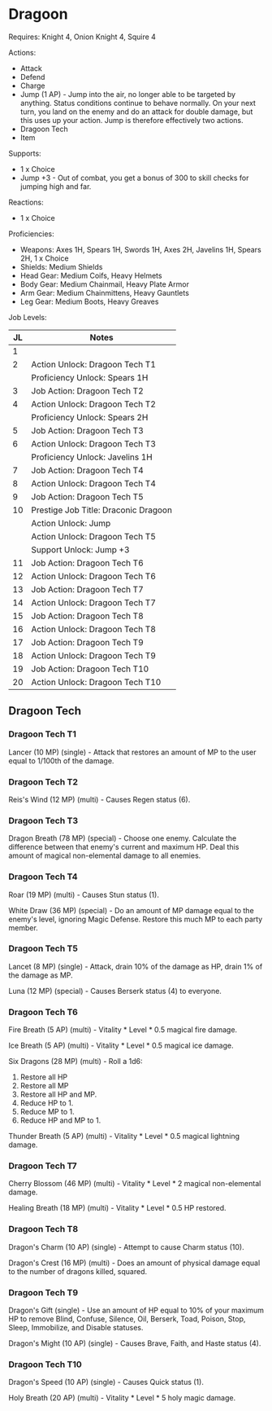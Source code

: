 # Dragoon

Requires: Knight 4, Onion Knight 4, Squire 4

Actions:

- Attack
- Defend
- Charge
- Jump (1 AP) - Jump into the air, no longer able to be targeted by anything. Status conditions continue to behave normally. On your next turn, you land on the enemy and do an attack for double damage, but this uses up your action. Jump is therefore effectively two actions.
- Dragoon Tech
- Item

Supports:

- 1 x Choice
- Jump +3 - Out of combat, you get a bonus of 300 to skill checks for jumping high and far.

Reactions:

- 1 x Choice

Proficiencies:

- Weapons: Axes 1H, Spears 1H, Swords 1H, Axes 2H, Javelins 1H, Spears 2H, 1 x Choice
- Shields: Medium Shields
- Head Gear: Medium Coifs, Heavy Helmets
- Body Gear: Medium Chainmail, Heavy Plate Armor
- Arm Gear: Medium Chainmittens, Heavy Gauntlets
- Leg Gear: Medium Boots, Heavy Greaves

Job Levels:

| JL | Notes |
| --- | --- |
| 1 | 
| 2 | Action Unlock: Dragoon Tech T1
|   | Proficiency Unlock: Spears 1H
| 3 | Job Action: Dragoon Tech T2
| 4 | Action Unlock: Dragoon Tech T2
|   | Proficiency Unlock: Spears 2H
| 5 | Job Action: Dragoon Tech T3
| 6 | Action Unlock: Dragoon Tech T3
|   | Proficiency Unlock: Javelins 1H
| 7 | Job Action: Dragoon Tech T4
| 8 | Action Unlock: Dragoon Tech T4
| 9 | Job Action: Dragoon Tech T5
| 10 | Prestige Job Title: Draconic Dragoon
|    | Action Unlock: Jump
|    | Action Unlock: Dragoon Tech T5
|    | Support Unlock: Jump +3
| 11 | Job Action: Dragoon Tech T6
| 12 | Action Unlock: Dragoon Tech T6
| 13 | Job Action: Dragoon Tech T7
| 14 | Action Unlock: Dragoon Tech T7
| 15 | Job Action: Dragoon Tech T8
| 16 | Action Unlock: Dragoon Tech T8
| 17 | Job Action: Dragoon Tech T9
| 18 | Action Unlock: Dragoon Tech T9
| 19 | Job Action: Dragoon Tech T10
| 20 | Action Unlock: Dragoon Tech T10

## Dragoon Tech

### Dragoon Tech T1

Lancer (10 MP) (single) - Attack that restores an amount of MP to the user equal to 1/100th of the damage.

### Dragoon Tech T2

Reis's Wind (12 MP) (multi) - Causes Regen status (6).

### Dragoon Tech T3

Dragon Breath (78 MP) (special) - Choose one enemy. Calculate the difference between that enemy's current and maximum HP. Deal this amount of magical non-elemental damage to all enemies.

### Dragoon Tech T4

Roar (19 MP) (multi) - Causes Stun status (1).

White Draw (36 MP) (special) - Do an amount of MP damage equal to the enemy's level, ignoring Magic Defense. Restore this much MP to each party member.

### Dragoon Tech T5

Lancet (8 MP) (single) - Attack, drain 10% of the damage as HP, drain 1% of the damage as MP.

Luna (12 MP) (special) - Causes Berserk status (4) to everyone.

### Dragoon Tech T6

Fire Breath (5 AP) (multi) - Vitality * Level * 0.5 magical fire damage.

Ice Breath (5 AP) (multi) - Vitality * Level * 0.5 magical ice damage.

Six Dragons (28 MP) (multi) - Roll a 1d6:

1. Restore all HP
2. Restore all MP
3. Restore all HP and MP.
4. Reduce HP to 1.
5. Reduce MP to 1.
6. Reduce HP and MP to 1.

Thunder Breath (5 AP) (multi) - Vitality * Level * 0.5 magical lightning damage.

### Dragoon Tech T7

Cherry Blossom (46 MP) (multi) - Vitality * Level * 2 magical non-elemental damage.

Healing Breath (18 MP) (multi) - Vitality * Level * 0.5 HP restored.

### Dragoon Tech T8

Dragon's Charm (10 AP) (single) - Attempt to cause Charm status (10).

Dragon's Crest (16 MP) (multi) - Does an amount of physical damage equal to the number of dragons killed, squared.

### Dragoon Tech T9

Dragon's Gift (single) - Use an amount of HP equal to 10% of your maximum HP to remove Blind, Confuse, Silence, Oil, Berserk, Toad, Poison, Stop, Sleep, Immobilize, and Disable statuses.

Dragon's Might (10 AP) (single) - Causes Brave, Faith, and Haste status (4).

### Dragoon Tech T10

Dragon's Speed (10 AP) (single) - Causes Quick status (1).

Holy Breath (20 AP) (multi) - Vitality * Level * 5 holy magic damage.